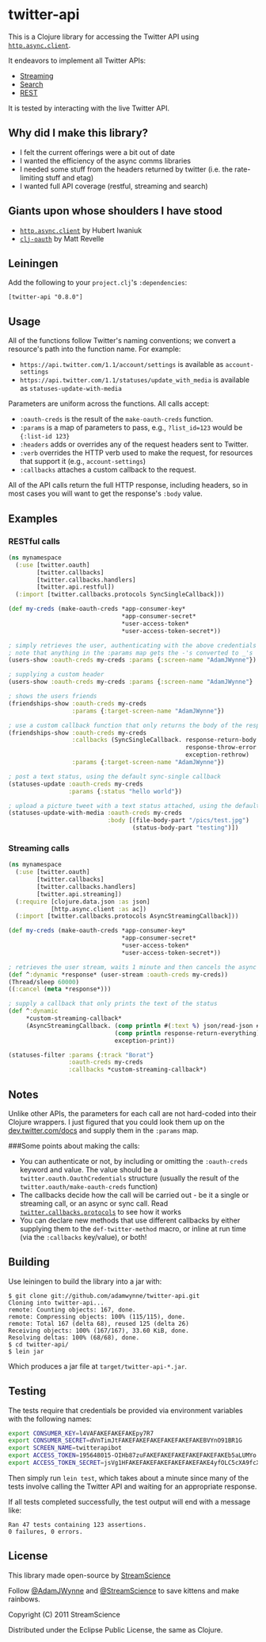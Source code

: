 # twitter-api

This is a Clojure library for accessing the Twitter API using [`http.async.client`](https://github.com/cch1/http.async.client).

It endeavors to implement all Twitter APIs:
* [Streaming](https://dev.twitter.com/streaming/public)
* [Search](https://dev.twitter.com/rest/public/search)
* [REST](https://dev.twitter.com/rest/reference)

It is tested by interacting with the live Twitter API.

## Why did I make this library?

* I felt the current offerings were a bit out of date
* I wanted the efficiency of the async comms libraries
* I needed some stuff from the headers returned by twitter (i.e. the rate-limiting stuff and etag)
* I wanted full API coverage (restful, streaming and search)

## Giants upon whose shoulders I have stood

* [`http.async.client`](https://github.com/cch1/http.async.client) by Hubert Iwaniuk
* [`clj-oauth`](https://github.com/mattrepl/clj-oauth) by Matt Revelle

## Leiningen

Add the following to your `project.clj`'s `:dependencies`:

    [twitter-api "0.8.0"]


## Usage

All of the functions follow Twitter's naming conventions; we convert a resource's path into the function name.
For example:

* `https://api.twitter.com/1.1/account/settings` is available as `account-settings`
* `https://api.twitter.com/1.1/statuses/update_with_media` is available as `statuses-update-with-media`

Parameters are uniform across the functions. All calls accept:

* `:oauth-creds` is the result of the `make-oauth-creds` function.
* `:params` is a map of parameters to pass, e.g., `?list_id=123` would be `{:list-id 123}`
* `:headers` adds or overrides any of the request headers sent to Twitter.
* `:verb` overrides the HTTP verb used to make the request, for resources that support it (e.g., `account-settings`)
* `:callbacks` attaches a custom callback to the request.

All of the API calls return the full HTTP response, including headers, so in most cases you will want to get the response's `:body` value.

## Examples

### RESTful calls

```clojure
(ns mynamespace
  (:use [twitter.oauth]
        [twitter.callbacks]
        [twitter.callbacks.handlers]
        [twitter.api.restful])
  (:import [twitter.callbacks.protocols SyncSingleCallback]))

(def my-creds (make-oauth-creds *app-consumer-key*
                                *app-consumer-secret*
                                *user-access-token*
                                *user-access-token-secret*))

; simply retrieves the user, authenticating with the above credentials
; note that anything in the :params map gets the -'s converted to _'s
(users-show :oauth-creds my-creds :params {:screen-name "AdamJWynne"})

; supplying a custom header
(users-show :oauth-creds my-creds :params {:screen-name "AdamJWynne"} :headers {:x-blah-blah "value"})

; shows the users friends
(friendships-show :oauth-creds my-creds
                  :params {:target-screen-name "AdamJWynne"})

; use a custom callback function that only returns the body of the response
(friendships-show :oauth-creds my-creds
                  :callbacks (SyncSingleCallback. response-return-body
                                                  response-throw-error
                                                  exception-rethrow)
                  :params {:target-screen-name "AdamJWynne"})

; post a text status, using the default sync-single callback
(statuses-update :oauth-creds my-creds
                 :params {:status "hello world"})

; upload a picture tweet with a text status attached, using the default sync-single callback
(statuses-update-with-media :oauth-creds my-creds
                            :body [(file-body-part "/pics/test.jpg")
                                   (status-body-part "testing")])
```

### Streaming calls

```clojure
(ns mynamespace
  (:use [twitter.oauth]
        [twitter.callbacks]
        [twitter.callbacks.handlers]
        [twitter.api.streaming])
  (:require [clojure.data.json :as json]
            [http.async.client :as ac])
  (:import [twitter.callbacks.protocols AsyncStreamingCallback]))

(def my-creds (make-oauth-creds *app-consumer-key*
                                *app-consumer-secret*
                                *user-access-token*
                                *user-access-token-secret*))

; retrieves the user stream, waits 1 minute and then cancels the async call
(def ^:dynamic *response* (user-stream :oauth-creds my-creds))
(Thread/sleep 60000)
((:cancel (meta *response*)))

; supply a callback that only prints the text of the status
(def ^:dynamic
     *custom-streaming-callback*
     (AsyncStreamingCallback. (comp println #(:text %) json/read-json #(str %2))
                              (comp println response-return-everything)
                              exception-print))

(statuses-filter :params {:track "Borat"}
                 :oauth-creds my-creds
                 :callbacks *custom-streaming-callback*)
```

## Notes

Unlike other APIs, the parameters for each call are not hard-coded into their Clojure wrappers.
I just figured that you could look them up on the [dev.twitter.com/docs](https://dev.twitter.com/docs) and supply them in the `:params` map.

###Some points about making the calls:

* You can authenticate or not, by including or omitting the `:oauth-creds` keyword and value.
  The value should be a `twitter.oauth.OauthCredentials` structure (usually the result of the `twitter.oauth/make-oauth-creds` function)
* The callbacks decide how the call will be carried out - be it a single or streaming call, or an async or sync call.
  Read [`twitter.callbacks.protocols`](src/twitter/callbacks/protocols.clj) to see how it works
* You can declare new methods that use different callbacks by either supplying them to the `def-twitter-method` macro, or inline at run time (via the `:callbacks` key/value), or both!

## Building

Use leiningen to build the library into a jar with:

```
$ git clone git://github.com/adamwynne/twitter-api.git
Cloning into twitter-api...
remote: Counting objects: 167, done.
remote: Compressing objects: 100% (115/115), done.
remote: Total 167 (delta 68), reused 125 (delta 26)
Receiving objects: 100% (167/167), 33.60 KiB, done.
Resolving deltas: 100% (68/68), done.
$ cd twitter-api/
$ lein jar
```

Which produces a jar file at `target/twitter-api-*.jar`.

## Testing

The tests require that credentials be provided via environment variables with the following names:

```sh
export CONSUMER_KEY=l4VAFAKEFAKEFAKEpy7R7
export CONSUMER_SECRET=dVnTimJtFAKEFAKEFAKEFAKEFAKEFAKEBVYnO91BR1G
export SCREEN_NAME=twitterapibot
export ACCESS_TOKEN=195648015-OIHb87zuFAKEFAKEFAKEFAKEFAKEFAKEb5aLUMYo
export ACCESS_TOKEN_SECRET=jsVg1HFAKEFAKEFAKEFAKEFAKEFAKE4yfOLC5cXA9fcXr
```

Then simply run `lein test`, which takes about a minute since many of the tests involve calling the Twitter API and waiting for an appropriate response.

If all tests completed successfully, the test output will end with a message like:

    Ran 47 tests containing 123 assertions.
    0 failures, 0 errors.

## License

This library made open-source by [StreamScience](http://streamscience.co)

Follow [@AdamJWynne](https://twitter.com/adamjwynne) and [@StreamScience](https://twitter.com/streamscience) to save kittens and make rainbows.

Copyright (C) 2011 StreamScience

Distributed under the Eclipse Public License, the same as Clojure.
